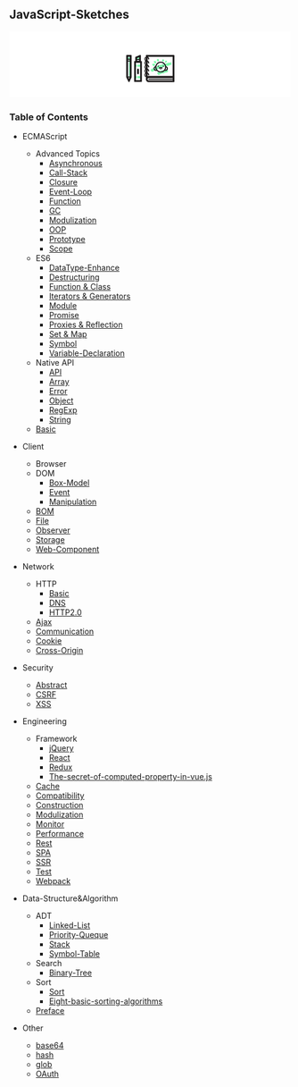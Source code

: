 ## JavaScript-Sketches

<img src="https://raw.githubusercontent.com/bison1994/kidney/gh-pages/sketch.png">

### Table of Contents

- ECMAScript
  + Advanced Topics
    - [Asynchronous](https://github.com/bison1994/JavaScript-Sketches/blob/master/ECMAScript/Advanced%20Topic/Asynchronous.md)
    - [Call-Stack](https://github.com/bison1994/JavaScript-Sketches/blob/master/ECMAScript/Advanced%20Topic/Call-Stack.md)
    - [Closure](https://github.com/bison1994/JavaScript-Sketches/blob/master/ECMAScript/Advanced%20Topic/Closure.md)
    - [Event-Loop](https://github.com/bison1994/JavaScript-Sketches/blob/master/ECMAScript/Advanced%20Topic/Event-Loop.md)
    - [Function](https://github.com/bison1994/JavaScript-Sketches/blob/master/ECMAScript/Advanced%20Topic/Function.md)
    - [GC](https://github.com/bison1994/JavaScript-Sketches/blob/master/ECMAScript/Advanced%20Topic/GC.md)
    - [Modulization](https://github.com/bison1994/JavaScript-Sketches/blob/master/ECMAScript/Advanced%20Topic/Modulization.md)
    - [OOP](https://github.com/bison1994/JavaScript-Sketches/blob/master/ECMAScript/Advanced%20Topic/OOP.md)
    - [Prototype](https://github.com/bison1994/JavaScript-Sketches/blob/master/ECMAScript/Advanced%20Topic/Prototype.md)
    - [Scope](https://github.com/bison1994/JavaScript-Sketches/blob/master/ECMAScript/Advanced%20Topic/Scope.md)
  + ES6
    - [DataType-Enhance](https://github.com/bison1994/JavaScript-Sketches/blob/master/ECMAScript/ES6/DataType-Enhance.md)
    - [Destructuring](https://github.com/bison1994/JavaScript-Sketches/blob/master/ECMAScript/ES6/Destructuring.md)
    - [Function & Class](https://github.com/bison1994/JavaScript-Sketches/blob/master/ECMAScript/ES6/Function%26Class.md)
    - [Iterators & Generators](https://github.com/bison1994/JavaScript-Sketches/blob/master/ECMAScript/ES6/Iterators%26Generators.md)
    - [Module](https://github.com/bison1994/JavaScript-Sketches/blob/master/ECMAScript/ES6/Module.md)
    - [Promise](https://github.com/bison1994/JavaScript-Sketches/blob/master/ECMAScript/ES6/Promise.md)
    - [Proxies & Reflection](https://github.com/bison1994/JavaScript-Sketches/blob/master/ECMAScript/ES6/Proxies%26Reflection.md)
    - [Set & Map](https://github.com/bison1994/JavaScript-Sketches/blob/master/ECMAScript/ES6/Set%26Map.md)
    - [Symbol](https://github.com/bison1994/JavaScript-Sketches/blob/master/ECMAScript/ES6/Symbol.md)
    - [Variable-Declaration](https://github.com/bison1994/JavaScript-Sketches/blob/master/ECMAScript/ES6/Variable-Declaration.md)
  + Native API
    - [API](https://github.com/bison1994/JavaScript-Sketches/blob/master/ECMAScript/Native%20API/API.md)
    - [Array](https://github.com/bison1994/JavaScript-Sketches/blob/master/ECMAScript/Native%20API/Array.md)
    - [Error](https://github.com/bison1994/JavaScript-Sketches/blob/master/ECMAScript/Native%20API/Error.md)
    - [Object](https://github.com/bison1994/JavaScript-Sketches/blob/master/ECMAScript/Native%20API/Object.md)
    - [RegExp](https://github.com/bison1994/JavaScript-Sketches/blob/master/ECMAScript/Native%20API/RegExp.md)
    - [String](https://github.com/bison1994/JavaScript-Sketches/blob/master/ECMAScript/Native%20API/String.md)
  + [Basic](https://github.com/bison1994/JavaScript-Sketches/blob/master/ECMAScript/Basic.md)


- Client
  + Browser
  + DOM
    - [Box-Model](https://github.com/bison1994/JavaScript-Sketches/blob/master/Client/DOM/Box-Model.md)
    - [Event](https://github.com/bison1994/JavaScript-Sketches/blob/master/Client/DOM/Event.md)
    - [Manipulation](https://github.com/bison1994/JavaScript-Sketches/blob/master/Client/DOM/Manipulation.md)
  + [BOM](https://github.com/bison1994/JavaScript-Sketches/blob/master/Client/BOM.md)
  + [File](https://github.com/bison1994/JavaScript-Sketches/blob/master/Client/File.md)
  + [Observer](https://github.com/bison1994/JavaScript-Sketches/blob/master/Client/Observer.md)
  + [Storage](https://github.com/bison1994/JavaScript-Sketches/blob/master/Client/Storage.md)
  + [Web-Component](https://github.com/bison1994/JavaScript-Sketches/blob/master/Client/Web-Component.md)


- Network
  + HTTP
    - [Basic](https://github.com/bison1994/JavaScript-Sketches/blob/master/Network/HTTP/Basic.md)
    - [DNS](https://github.com/bison1994/JavaScript-Sketches/blob/master/Network/HTTP/DNS.md)
    - [HTTP2.0](https://github.com/bison1994/JavaScript-Sketches/blob/master/Network/HTTP/HTTP2.0.md)
  + [Ajax](https://github.com/bison1994/JavaScript-Sketches/blob/master/Network/Ajax.md)
  + [Communication](https://github.com/bison1994/JavaScript-Sketches/blob/master/Network/Communication.md)
  + [Cookie](https://github.com/bison1994/JavaScript-Sketches/blob/master/Network/Cookie.md)
  + [Cross-Origin](https://github.com/bison1994/JavaScript-Sketches/blob/master/Network/Cross-Origin.md)


- Security
  + [Abstract](https://github.com/bison1994/JavaScript-Sketches/blob/master/Security/Abstract.md)
  + [CSRF](https://github.com/bison1994/JavaScript-Sketches/blob/master/Security/CSRF.md)
  + [XSS](https://github.com/bison1994/JavaScript-Sketches/blob/master/Security/XSS.md)


- Engineering
  + Framework
    - [jQuery](https://github.com/bison1994/JavaScript-Sketches/blob/master/Engineering/Framework/jQuery.md)
    - [React](https://github.com/bison1994/JavaScript-Sketches/blob/master/Engineering/Framework/React.md)
    - [Redux](https://github.com/bison1994/JavaScript-Sketches/blob/master/Engineering/Framework/Redux.md)
    - [The-secret-of-computed-property-in-vue.js](https://github.com/bison1994/JavaScript-Sketches/blob/master/Engineering/Framework/The-secret-of-computed-property-in-vue.js.md)
  + [Cache](https://github.com/bison1994/JavaScript-Sketches/blob/master/Engineering/Cache.md)
  + [Compatibility](https://github.com/bison1994/JavaScript-Sketches/blob/master/Engineering/Compatibility.md)
  + [Construction](https://github.com/bison1994/JavaScript-Sketches/blob/master/Engineering/Construction.md)
  + [Modulization](https://github.com/bison1994/JavaScript-Sketches/blob/master/Engineering/Modulization.md)
  + [Monitor](https://github.com/bison1994/JavaScript-Sketches/blob/master/Engineering/Monitor.md)
  + [Performance](https://github.com/bison1994/JavaScript-Sketches/blob/master/Engineering/Performance.md)
  + [Rest](https://github.com/bison1994/JavaScript-Sketches/blob/master/Engineering/Rest.md)
  + [SPA](https://github.com/bison1994/JavaScript-Sketches/blob/master/Engineering/SPA.md)
  + [SSR](https://github.com/bison1994/JavaScript-Sketches/blob/master/Engineering/SSR.md)
  + [Test](https://github.com/bison1994/JavaScript-Sketches/blob/master/Engineering/Test.md)
  + [Webpack](https://github.com/bison1994/JavaScript-Sketches/blob/master/Engineering/Webpack.md)


- Data-Structure&Algorithm
  + ADT
    - [Linked-List](https://github.com/bison1994/JavaScript-Sketches/blob/master/Data%20Structure%20%26%20Algorithm/ADT/Linked-List.md)
    - [Priority-Queque](https://github.com/bison1994/JavaScript-Sketches/blob/master/Data%20Structure%20%26%20Algorithm/ADT/Priority-Queque.md)
    - [Stack](https://github.com/bison1994/JavaScript-Sketches/blob/master/Data%20Structure%20%26%20Algorithm/ADT/Stack.md)
    - [Symbol-Table](https://github.com/bison1994/JavaScript-Sketches/blob/master/Data%20Structure%20%26%20Algorithm/ADT/Symbol-Table.md)
  + Search
    - [Binary-Tree](https://github.com/bison1994/JavaScript-Sketches/blob/master/Data%20Structure%20%26%20Algorithm/Search/Binary-Tree.md)
  + Sort
    - [Sort](https://github.com/bison1994/JavaScript-Sketches/blob/master/Data%20Structure%20%26%20Algorithm/Sort/Sort.md)
    - [Eight-basic-sorting-algorithms](https://github.com/bison1994/JavaScript-Sketches/blob/master/Data%20Structure%20%26%20Algorithm/Sort/Eight-basic-sorting-algorithms.md)
  + [Preface](https://github.com/bison1994/JavaScript-Sketches/blob/master/Data%20Structure%20%26%20Algorithm/Preface.md)


- Other
  + [base64](https://github.com/bison1994/JavaScript-Sketches/blob/master/Other/base64.md)
  + [hash](https://github.com/bison1994/JavaScript-Sketches/blob/master/Other/hash.md)
  + [glob](https://github.com/bison1994/JavaScript-Sketches/blob/master/Other/glob.md)
  + [OAuth](https://github.com/bison1994/JavaScript-Sketches/blob/master/Other/OAuth.md)
